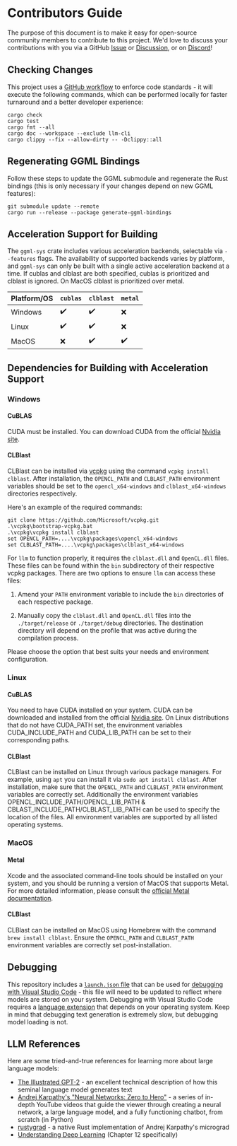# Contributors Guide

The purpose of this document is to make it easy for open-source community
members to contribute to this project. We'd love to discuss your contributions
with you via a GitHub [Issue](https://github.com/rustformers/llm/issues/new) or
[Discussion](https://github.com/rustformers/llm/discussions/new?category=ideas),
or on [Discord](https://discord.gg/YB9WaXYAWU)!

## Checking Changes

This project uses a [GitHub workflow](../.github/workflows/rust.yml) to enforce
code standards - it will execute the following commands, which can be performed
locally for faster turnaround and a better developer experience:

```shell
cargo check
cargo test
cargo fmt --all
cargo doc --workspace --exclude llm-cli
cargo clippy --fix --allow-dirty -- -Dclippy::all
```

## Regenerating GGML Bindings

Follow these steps to update the GGML submodule and regenerate the Rust bindings
(this is only necessary if your changes depend on new GGML features):

```shell
git submodule update --remote
cargo run --release --package generate-ggml-bindings
```

## Acceleration Support for Building

The `ggml-sys` crate includes various acceleration backends, selectable via `--features` flags. The availability of supported backends varies by platform, and `ggml-sys` can only be built with a single active acceleration backend at a time. If cublas and clblast are both specified, cublas is prioritized and clblast is ignored. On MacOS clblast is prioritized over metal.

| Platform/OS | `cublas`           | `clblast`          | `metal`            |
| ----------- | ------------------ | ------------------ | ------------------ |
| Windows     | :heavy_check_mark: | :heavy_check_mark: | :x:                |
| Linux       | :heavy_check_mark: | :heavy_check_mark: | :x:                |
| MacOS       | :x:                | :heavy_check_mark: | :heavy_check_mark: |

## Dependencies for Building with Acceleration Support

### Windows

#### CuBLAS

CUDA must be installed. You can download CUDA from the official [Nvidia site](https://developer.nvidia.com/cuda-downloads).

#### CLBlast

CLBlast can be installed via [vcpkg](https://vcpkg.io/en/getting-started.html) using the command `vcpkg install clblast`. After installation, the `OPENCL_PATH` and `CLBLAST_PATH` environment variables should be set to the `opencl_x64-windows` and `clblast_x64-windows` directories respectively.

Here's an example of the required commands:

```
git clone https://github.com/Microsoft/vcpkg.git
.\vcpkg\bootstrap-vcpkg.bat
.\vcpkg\vcpkg install clblast
set OPENCL_PATH=....\vcpkg\packages\opencl_x64-windows
set CLBLAST_PATH=....\vcpkg\packages\clblast_x64-windows
```

For `llm` to function properly, it requires the `clblast.dll` and `OpenCL.dll` files. These files can be found within the `bin` subdirectory of their respective vcpkg packages. There are two options to ensure `llm` can access these files:

1. Amend your `PATH` environment variable to include the `bin` directories of each respective package.

2. Manually copy the `clblast.dll` and `OpenCL.dll` files into the `./target/release` or `./target/debug` directories. The destination directory will depend on the profile that was active during the compilation process.

Please choose the option that best suits your needs and environment configuration.


### Linux

#### CuBLAS

You need to have CUDA installed on your system. CUDA can be downloaded and installed from the official [Nvidia site](https://developer.nvidia.com/cuda-downloads). On Linux distributions that do not have CUDA_PATH set, the environment variables CUDA_INCLUDE_PATH and CUDA_LIB_PATH can be set to their corresponding paths.

#### CLBlast

CLBlast can be installed on Linux through various package managers. For example, using `apt` you can install it via `sudo apt install clblast`. After installation, make sure that the `OPENCL_PATH` and `CLBLAST_PATH` environment variables are correctly set. Additionally the environment variables OPENCL_INCLUDE_PATH/OPENCL_LIB_PATH & CBLAST_INCLUDE_PATH/CLBLAST_LIB_PATH can be used to specify the location of the files. All environment variables are supported by all listed operating systems.

### MacOS

#### Metal

Xcode and the associated command-line tools should be installed on your system, and you should be running a version of MacOS that supports Metal. For more detailed information, please consult the [official Metal documentation](https://developer.apple.com/metal/).

#### CLBlast

CLBlast can be installed on MacOS using Homebrew with the command `brew install clblast`. Ensure the `OPENCL_PATH` and `CLBLAST_PATH` environment variables are correctly set post-installation.

## Debugging

This repository includes a [`launch.json` file](../.vscode/launch.json) that can
be used for
[debugging with Visual Studio Code](https://code.visualstudio.com/docs/editor/debugging) -
this file will need to be updated to reflect where models are stored on your
system. Debugging with Visual Studio Code requires a
[language extension](https://code.visualstudio.com/docs/languages/rust#_install-debugging-support)
that depends on your operating system. Keep in mind that debugging text
generation is extremely slow, but debugging model loading is not.

## LLM References

Here are some tried-and-true references for learning more about large language
models:

- [The Illustrated GPT-2](https://jalammar.github.io/illustrated-gpt2/) - an
  excellent technical description of how this seminal language model generates
  text
- [Andrej Karpathy's "Neural Networks: Zero to Hero"](https://karpathy.ai/zero-to-hero.html) -
  a series of in-depth YouTube videos that guide the viewer through creating a
  neural network, a large language model, and a fully functioning chatbot, from
  scratch (in Python)
- [rustygrad](https://github.com/Mathemmagician/rustygrad) - a native Rust
  implementation of Andrej Karpathy's micrograd
- [Understanding Deep Learning](https://udlbook.github.io/udlbook/) (Chapter 12
  specifically)
